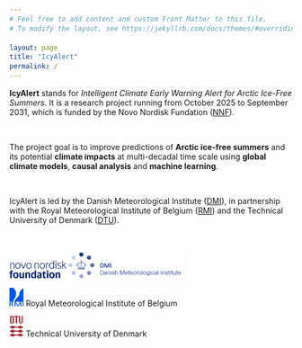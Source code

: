```yaml
---
# Feel free to add content and custom Front Matter to this file.
# To modify the layout, see https://jekyllrb.com/docs/themes/#overriding-theme-defaults

layout: page
title: "IcyAlert"
permalink: /
---
```


**IcyAlert** stands for _Intelligent Climate Early Warning Alert for Arctic Ice-Free Summers_. It is a research project running from October 2025 to September 2031, which is funded by the Novo Nordisk Fundation ([NNF](https://novonordiskfonden.dk/en/news/challenge-accepted-new-funding-for-ambitious-projects-within-biomanufacturing-cardiometabolic-diseases-and-artificial-intelligence/)).

&ensp;

The project goal is to improve predictions of **Arctic ice-free summers** and its potential **climate impacts** at multi-decadal time scale using **global climate models**, **causal analysis** and **machine learning**.

&ensp;

IcyAlert is led by the Danish Meteorological Institute ([DMI](http://research.dmi.dk/home/)), in partnership with the Royal Meteorological Institute of Belgium ([RMI](https://climdyn.meteo.be/)) and the Technical University of Denmark ([DTU](https://www.dtu.dk/english/research)).

&ensp;

<img src="/images/NNF_logo.png" height="20%" width="20%">   

<img src="/images/dmi_eng.png" height="40%" width="40%">   

<img src="/images/logo_rmicolor.png" height="5%" width="5%"> Royal Meteorological Institute of Belgium

<img src="/images/DTU_Logo.png" height="5%" width="5%"> Technical University of Denmark
